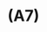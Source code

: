 ---
layout: page
title: (A7)
nav_order: 7
parent: Analysis and Design
grand_parent: Software Development and Maintenance
permalink: /phases/operations/software_development_and_maintenance/analysis_and_design/a7/
---